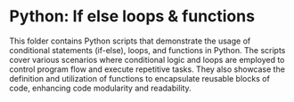 # Python: If else loops & functions

This folder contains Python scripts that demonstrate the usage of conditional statements (if-else), loops, and functions in Python. The scripts cover various scenarios where conditional logic and loops are employed to control program flow and execute repetitive tasks. They also showcase the definition and utilization of functions to encapsulate reusable blocks of code, enhancing code modularity and readability.
